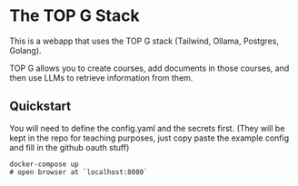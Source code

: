 # The TOP G Stack

This is a webapp that uses the TOP G stack (Tailwind, Ollama, Postgres, Golang).

TOP G allows you to create courses, add documents in those courses, and then
use LLMs to retrieve information from them.

## Quickstart

You will need to define the config.yaml and the secrets first. (They will be
kept in the repo for teaching purposes, just copy paste the example config and
fill in the github oauth stuff)

```console
docker-compose up
# open browser at `localhost:8080`
```
